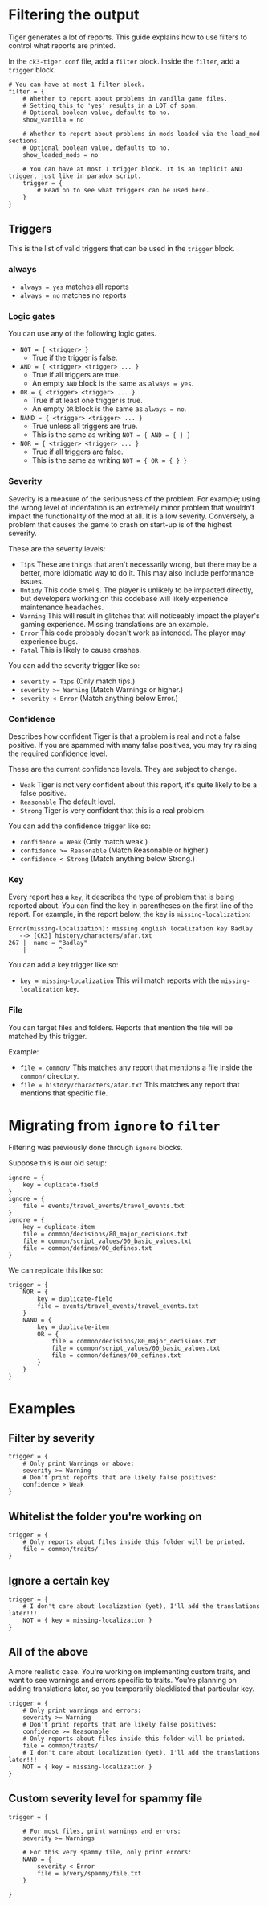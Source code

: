 # Filtering the output

Tiger generates a lot of reports. This guide explains how to use filters to control what reports are printed.

In the `ck3-tiger.conf` file, add a `filter` block. Inside the `filter`, add a `trigger` block.

```
# You can have at most 1 filter block.
filter = {
    # Whether to report about problems in vanilla game files.
    # Setting this to 'yes' results in a LOT of spam.
    # Optional boolean value, defaults to no.
    show_vanilla = no

    # Whether to report about problems in mods loaded via the load_mod sections.
    # Optional boolean value, defaults to no.
    show_loaded_mods = no
    
    # You can have at most 1 trigger block. It is an implicit AND trigger, just like in paradox script.
    trigger = {
        # Read on to see what triggers can be used here.
    }
}
```

## Triggers

This is the list of valid triggers that can be used in the `trigger` block.

### always

- `always = yes` matches all reports
- `always = no` matches no reports

### Logic gates

You can use any of the following logic gates.

- `NOT = { <trigger> }`
    - True if the trigger is false.
- `AND = { <trigger> <trigger> ... }`
    - True if all triggers are true.
    - An empty `AND` block is the same as `always = yes`.
- `OR = { <trigger> <trigger> ... }`
    - True if at least one trigger is true.
    - An empty `OR` block is the same as `always = no`.
- `NAND = { <trigger> <trigger> ... }`
    - True unless all triggers are true.
    - This is the same as writing `NOT = { AND = { } }`
- `NOR = { <trigger> <trigger> ... }`
    - True if all triggers are false.
    - This is the same as writing `NOT = { OR = { } }`

### Severity

Severity is a measure of the seriousness of the problem. For example; using the wrong level of indentation is an
extremely minor problem that wouldn't impact the functionality of the mod at all. It is a low severity.
Conversely, a problem that causes the game to crash on start-up is of the highest severity.

These are the severity levels:

- `Tips` These are things that aren't necessarily wrong, but there may be a better, more idiomatic way to do it. This
  may also include performance issues.
- `Untidy` This code smells. The player is unlikely to be impacted directly, but developers working on this codebase
  will likely experience maintenance headaches.
- `Warning` This will result in glitches that will noticeably impact the player's gaming experience. Missing
  translations are an example.
- `Error` This code probably doesn't work as intended. The player may experience bugs.
- `Fatal` This is likely to cause crashes.

You can add the severity trigger like so:

- `severity = Tips` (Only match tips.)
- `severity >= Warning` (Match Warnings or higher.)
- `severity < Error` (Match anything below Error.)

### Confidence

Describes how confident Tiger is that a problem is real and not a false positive. If you are spammed with many false
positives, you may try raising the required confidence level.

These are the current confidence levels. They are subject to change.

- `Weak` Tiger is not very confident about this report, it's quite likely to be a false positive.
- `Reasonable` The default level.
- `Strong` Tiger is very confident that this is a real problem.

You can add the confidence trigger like so:

- `confidence = Weak` (Only match weak.)
- `confidence >= Reasonable` (Match Reasonable or higher.)
- `confidence < Strong` (Match anything below Strong.)

### Key

Every report has a `key`, it describes the type of problem that is being reported about. You can find the key in
parentheses on the first line of the report. For example, in the report below, the key is `missing-localization`:

```
Error(missing-localization): missing english localization key Badlay
   --> [CK3] history/characters/afar.txt
267 |  name = "Badlay"
    |         ^ 
```

You can add a key trigger like so:

- `key = missing-localization` This will match reports with the `missing-localization` key.

### File

You can target files and folders. Reports that mention the file will be matched by this trigger.

Example:

- `file = common/` This matches any report that mentions a file inside the `common/` directory.
- `file = history/characters/afar.txt` This matches any report that mentions that specific file.

# Migrating from `ignore` to `filter`

Filtering was previously done through `ignore` blocks.

Suppose this is our old setup:

```
ignore = {
    key = duplicate-field
}
ignore = {
    file = events/travel_events/travel_events.txt
}
ignore = {
    key = duplicate-item
    file = common/decisions/80_major_decisions.txt
    file = common/script_values/00_basic_values.txt
    file = common/defines/00_defines.txt
}
```

We can replicate this like so:

```
trigger = {
    NOR = {
        key = duplicate-field
        file = events/travel_events/travel_events.txt
    }
    NAND = {
        key = duplicate-item
        OR = {
            file = common/decisions/80_major_decisions.txt
            file = common/script_values/00_basic_values.txt
            file = common/defines/00_defines.txt
        }
    }
}
```

# Examples

## Filter by severity

```
trigger = {
    # Only print Warnings or above:
    severity >= Warning
    # Don't print reports that are likely false positives:
    confidence > Weak
}
```

## Whitelist the folder you're working on

```
trigger = {
    # Only reports about files inside this folder will be printed.
    file = common/traits/
}
```

## Ignore a certain key

```
trigger = {
    # I don't care about localization (yet), I'll add the translations later!!!
    NOT = { key = missing-localization }
}
```

## All of the above

A more realistic case. You're working on implementing custom traits, and want to see warnings and errors specific to
traits. You're planning on adding translations later, so you temporarily blacklisted that particular key.

```
trigger = {
    # Only print warnings and errors:
    severity >= Warning
    # Don't print reports that are likely false positives:
    confidence >= Reasonable
    # Only reports about files inside this folder will be printed.
    file = common/traits/
    # I don't care about localization (yet), I'll add the translations later!!!
    NOT = { key = missing-localization }
}
```

## Custom severity level for spammy file

```
trigger = {
    
    # For most files, print warnings and errors:
    severity >= Warnings
    
    # For this very spammy file, only print errors:
    NAND = {
        severity < Error
        file = a/very/spammy/file.txt
    }

}
```
